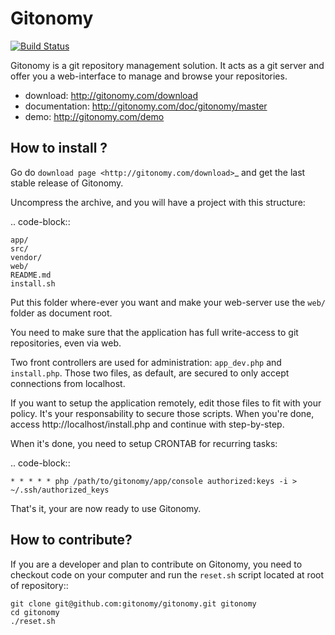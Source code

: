Gitonomy
========

[![Build Status](https://secure.travis-ci.org/gitonomy/gitonomy.png)](https://travis-ci.org/gitonomy/gitonomy)

Gitonomy is a git repository management solution. It acts as a git server and
offer you a web-interface to manage and browse your repositories.

* download: http://gitonomy.com/download
* documentation: http://gitonomy.com/doc/gitonomy/master
* demo: http://gitonomy.com/demo

How to install ?
----------------

Go do `download page <http://gitonomy.com/download>`_ and get the last stable
release of Gitonomy.

Uncompress the archive, and you will have a project with this structure:

.. code-block::

    app/
    src/
    vendor/
    web/
    README.md
    install.sh

Put this folder where-ever you want and make your web-server use the ``web/``
folder as document root.

You need to make sure that the application has full write-access to git
repositories, even via web.

Two front controllers are used for administration: ``app_dev.php`` and
``install.php``. Those two files, as default, are secured to only accept
connections from localhost.

If you want to setup the application remotely, edit those files to fit with
your policy. It's your responsability to secure those scripts. When you're
done, access http://localhost/install.php and continue with step-by-step.

When it's done, you need to setup CRONTAB for recurring tasks:

.. code-block::

    * * * * * php /path/to/gitonomy/app/console authorized:keys -i > ~/.ssh/authorized_keys

That's it, your are now ready to use Gitonomy.

How to contribute?
------------------

If you are a developer and plan to contribute on Gitonomy, you need to checkout
code on your computer and run the ``reset.sh`` script located at root of repository::

    git clone git@github.com:gitonomy/gitonomy.git gitonomy
    cd gitonomy
    ./reset.sh
